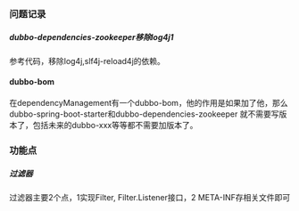 
### 问题记录

##### dubbo-dependencies-zookeeper移除log4j1

参考代码，移除log4j,slf4j-reload4j的依赖。

#### dubbo-bom

在dependencyManagement有一个dubbo-bom，他的作用是如果加了他，那么dubbo-spring-boot-starter和dubbo-dependencies-zookeeper
就不需要写版本了，包括未来的dubbo-xxx等等都不需要加版本了。


### 功能点

##### 过滤器

过滤器主要2个点，1实现Filter, Filter.Listener接口，2 META-INF存相关文件即可